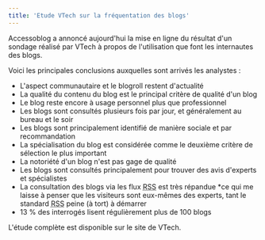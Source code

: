 ```yaml
---
title: 'Etude VTech sur la fréquentation des blogs'
---
```


Accessoblog a annoncé aujourd'hui la mise en ligne du résultat d'un sondage réalisé par VTech à propos de l'utilisation que font les internautes des blogs.

Voici les principales conclusions auxquelles sont arrivés les analystes :

- L'aspect communautaire et le blogroll restent d'actualité
- La qualité du contenu du blog est le principal critère de qualité d'un blog
- Le blog reste encore à usage personnel plus que professionnel
- Les blogs sont consultés plusieurs fois par jour, et généralement au bureau et le soir
- Les blogs sont principalement identifié de manière sociale et par recommandation
- La spécialisation du blog est considérée comme le deuxième critère de sélection le plus important
- La notoriété d'un blog n'est pas gage de qualité
- Les blogs sont consultés principalement pour trouver des avis d'experts et spécialistes
- La consultation des blogs via les flux <abbr title="Really Simple Syndication" lang="en">RSS</abbr> est très répandue \*ce qui me laisse à penser que les visiteurs sont eux-mêmes des experts, tant le standard <abbr title="Really Simple Syndication" lang="en">RSS</abbr> peine (à tort) à démarrer
- 13 % des interrogés lisent régulièrement plus de 100 blogs

L'étude complète est disponible sur le site de VTech.
